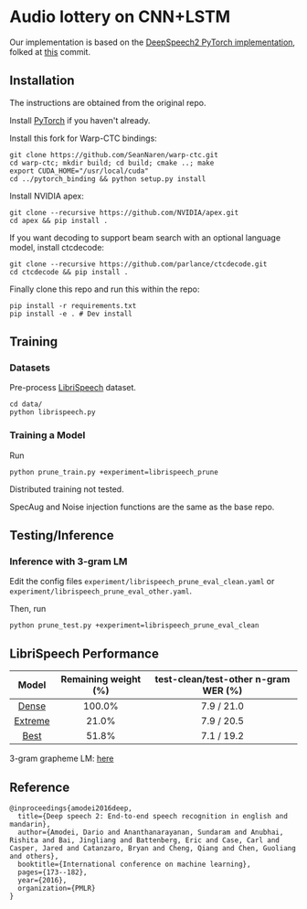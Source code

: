 # Audio lottery on CNN+LSTM

Our implementation is based on the [DeepSpeech2 PyTorch implementation](https://github.com/SeanNaren/deepspeech.pytorch), folked at [this](https://github.com/SeanNaren/deepspeech.pytorch/commit/78f7fb791f42c44c8a46f10e79adad796399892b) commit.

## Installation

The instructions are obtained from the original repo.

Install [PyTorch](https://github.com/pytorch/pytorch#installation) if you haven't already.

Install this fork for Warp-CTC bindings:
```
git clone https://github.com/SeanNaren/warp-ctc.git
cd warp-ctc; mkdir build; cd build; cmake ..; make
export CUDA_HOME="/usr/local/cuda"
cd ../pytorch_binding && python setup.py install
```

Install NVIDIA apex:
```
git clone --recursive https://github.com/NVIDIA/apex.git
cd apex && pip install .
```

If you want decoding to support beam search with an optional language model, install ctcdecode:
```
git clone --recursive https://github.com/parlance/ctcdecode.git
cd ctcdecode && pip install .
```

Finally clone this repo and run this within the repo:
```
pip install -r requirements.txt
pip install -e . # Dev install
```

## Training

### Datasets

Pre-process [LibriSpeech](https://www.openslr.org/12) dataset.


```
cd data/
python librispeech.py
```

### Training a Model

Run

```
python prune_train.py +experiment=librispeech_prune
```

Distributed training not tested.

SpecAug and Noise injection functions are the same as the base repo.



## Testing/Inference

### Inference with 3-gram LM

Edit the config files `experiment/librispeech_prune_eval_clean.yaml` or `experiment/librispeech_prune_eval_other.yaml`.

Then, run

```
python prune_test.py +experiment=librispeech_prune_eval_clean
```

## LibriSpeech Performance

| Model        			| Remaining weight (%) | test-clean/test-other n-gram WER (%) |
| :-------------------:	|:--------------------:|:------------------------------------:|
| [Dense](https://drive.google.com/drive/folders/160X8_KRRwIoz4bFhzyTUeGcHwlJQ_eHM?usp=sharing)	| 100.0%		| 7.9 / 21.0 |
| [Extreme](https://drive.google.com/drive/folders/1vYNgc_VwfNJIsYB5hCNInr5gs_0uxu2x?usp=sharing)	| 21.0%	| 7.9 / 20.5 |
| [Best](https://drive.google.com/drive/folders/1ynX7Zc8jBA4whxcjVKcivJwpdVZBG6HB?usp=sharing)	| 51.8% 	| 7.1 / 19.2 |

3-gram grapheme LM: [here](https://drive.google.com/file/d/1tqPrr1eV1fUinOaaJH5yNqYh6512nyCN/view?usp=sharing)
## Reference

```
@inproceedings{amodei2016deep,
  title={Deep speech 2: End-to-end speech recognition in english and mandarin},
  author={Amodei, Dario and Ananthanarayanan, Sundaram and Anubhai, Rishita and Bai, Jingliang and Battenberg, Eric and Case, Carl and Casper, Jared and Catanzaro, Bryan and Cheng, Qiang and Chen, Guoliang and others},
  booktitle={International conference on machine learning},
  pages={173--182},
  year={2016},
  organization={PMLR}
}
```